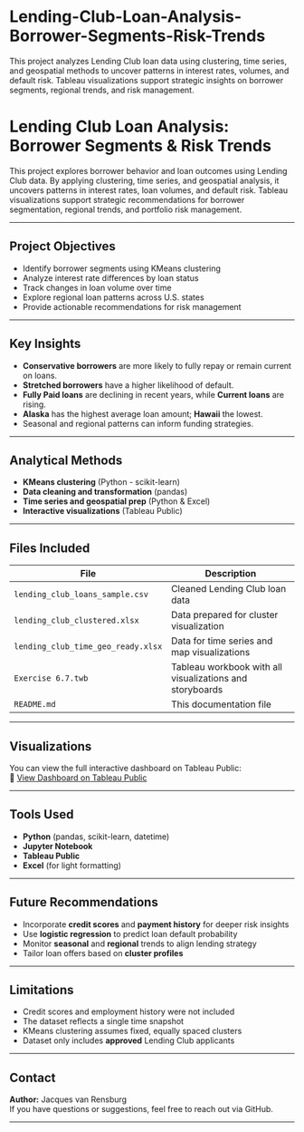 # Lending-Club-Loan-Analysis-Borrower-Segments-Risk-Trends
This project analyzes Lending Club loan data using clustering, time series, and geospatial methods to uncover patterns in interest rates, volumes, and default risk. Tableau visualizations support strategic insights on borrower segments, regional trends, and risk management.

# Lending Club Loan Analysis: Borrower Segments & Risk Trends

This project explores borrower behavior and loan outcomes using Lending Club data. By applying clustering, time series, and geospatial analysis, it uncovers patterns in interest rates, loan volumes, and default risk. Tableau visualizations support strategic recommendations for borrower segmentation, regional trends, and portfolio risk management.

---

## Project Objectives

- Identify borrower segments using KMeans clustering
- Analyze interest rate differences by loan status
- Track changes in loan volume over time
- Explore regional loan patterns across U.S. states
- Provide actionable recommendations for risk management

---

## Key Insights

- **Conservative borrowers** are more likely to fully repay or remain current on loans.
- **Stretched borrowers** have a higher likelihood of default.
- **Fully Paid loans** are declining in recent years, while **Current loans** are rising.
- **Alaska** has the highest average loan amount; **Hawaii** the lowest.
- Seasonal and regional patterns can inform funding strategies.

---

## Analytical Methods

- **KMeans clustering** (Python - scikit-learn)
- **Data cleaning and transformation** (pandas)
- **Time series and geospatial prep** (Python & Excel)
- **Interactive visualizations** (Tableau Public)

---

## Files Included

| File | Description |
|------|-------------|
| `lending_club_loans_sample.csv` | Cleaned Lending Club loan data |
| `lending_club_clustered.xlsx` | Data prepared for cluster visualization |
| `lending_club_time_geo_ready.xlsx` | Data for time series and map visualizations |
| `Exercise 6.7.twb` | Tableau workbook with all visualizations and storyboards |
| `README.md` | This documentation file |

---

## Visualizations

You can view the full interactive dashboard on Tableau Public:  
🔗 [View Dashboard on Tableau Public](https://public.tableau.com/app/profile/jacques.van.rensburg/viz/LendingClubLoanAnalysisBorrowerSegmentsRiskTrends/Storyboard?publish=yes) 

---

## Tools Used

- **Python** (pandas, scikit-learn, datetime)
- **Jupyter Notebook**
- **Tableau Public**
- **Excel** (for light formatting)

---

## Future Recommendations

- Incorporate **credit scores** and **payment history** for deeper risk insights
- Use **logistic regression** to predict loan default probability
- Monitor **seasonal** and **regional** trends to align lending strategy
- Tailor loan offers based on **cluster profiles**

---

## Limitations

- Credit scores and employment history were not included
- The dataset reflects a single time snapshot
- KMeans clustering assumes fixed, equally spaced clusters
- Dataset only includes **approved** Lending Club applicants

---

## Contact

**Author:** Jacques van Rensburg  
If you have questions or suggestions, feel free to reach out via GitHub.

---
